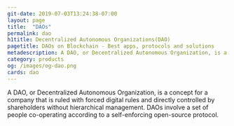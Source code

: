```yaml
---
git-date: 2019-07-03T13:24:38-07:00
layout: page
title:  "DAOs"
permalink: dao
h1title: Decentralized Autonomous Organizations(DAO)
pagetitle: DAOs on Blockchain - Best apps, protocols and solutions     
metadescription: A DAO, or Decentralized Autonomous Organization, is a concept for a company that is ruled with forced digital rules and directly controlled by shareholders without hierarchical management.
category: products
og: /images/og-dao.png
cards: dao
---
```

A DAO, or Decentralized Autonomous Organization, is a concept for a company that is ruled with forced digital rules and directly controlled by shareholders without hierarchical management. DAOs involve a set of people co-operating according to a self-enforcing open-source protocol.
